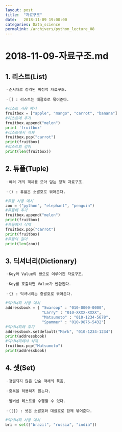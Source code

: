 ```yaml
---
layout: post
title:  "자료구조"
date:   2018-11-09 19:00:00
categories: Data_science
permalink: /archivers/python_lecture_08
---
```


# 2018-11-09-자료구조.md

## 1. 리스트(List)

	ㆍ순서대로 정리된 비정적 자료구조.

	ㆍ[] : 리스트는 대괄호로 묶어준다.

```python
#리스트 사용 예시
fruitbox = ["apple", "mango", "carrot", "banana"]
#리스트에 추가
fruitbox.append("melon")
print 'fruitbox'
#리스트에서 삭제
fruitbox.pop("carrot")
print(fruitbox)
#리스트의 길이
print(len(fruitbox))
```

## 2. 튜플(Tuple)

	ㆍ여러 개의 객체를 모아 담는 정적 자료구조.

	ㆍ() : 튜플은 소괄호로 묶어준다.

```python
#튜플 사용 예시
zoo = ("python", "elephant", "penguin")
#튜플에 추가
fruitbox.append("melon")
print(fruitbox)
#튜플에서 삭제
fruitbox.pop("carrot")
print(fruitbox)
#튜플의 길이
print(len(zoo))
```

## 3. 딕셔너리(Dictionary)

	ㆍKey와 Value의 쌍으로 이루어진 자료구조.

	ㆍKey를 호출하면 Value가 반환된다.

	ㆍ{} : 딕셔너리는 중괄호로 묶어준다.

```python
#딕셔너리 사용 예시
addressbook = { "Swaroop" : "010-0000-0000",
				"Larry" : "010-XXXX-XXXX",
				"Matsumoto" : "010-1234-5678",
				"Spammer" : "010-9876-5432"}
#딕셔너리에 추가
addressbook.setdefault("Mark", "010-1234-1234")
print(addressbook)
#딕셔너리에서 삭제
fruitbox.pop("Matsumoto")
print(addressbook)
```	

## 4. 셋(Set)

	ㆍ정렬되지 않은 단순 객체의 묶음.

	ㆍ중복을 허용하지 않는다.

	ㆍ멤버십 테스트를 수행할 수 있다.

	ㆍ([]) : 셋은 소괄호와 대괄호로 함께 묶어준다.

```python
#딕셔너리 사용 예시
bri = set(["brazil", "russia", "india"])
```	